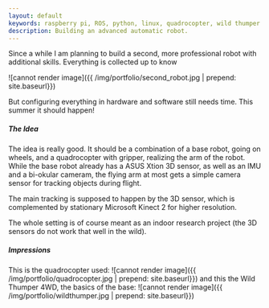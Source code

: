 ```yaml
---
layout: default
keywords: raspberry pi, ROS, python, linux, quadrocopter, wild thumper
description: Building an advanced automatic robot.
---
```


Since a while I am planning to build a second, more professional robot with
additional skills. Everything is collected up to know

![cannot render image]({{ /img/portfolio/second_robot.jpg | prepend: site.baseurl}})

But configuring everything in hardware and software still needs time.
This summer it should happen!

##### The Idea
The idea is really good. It should be a combination of a base robot, going on wheels,
and a quadrocopter with gripper, realizing the arm of the robot. While the base
robot already has a ASUS Xtion 3D sensor, as well as an IMU and a bi-okular cameram,
the flying arm at most gets a simple camera sensor for tracking objects during flight.

The main tracking is supposed to happen by the 3D sensor, which is complemented by
stationary Microsoft Kinect 2 for higher resolution.

The whole setting is of course meant as an indoor research project (the 3D sensors
do not work that well in the wild).

##### Impressions
This is the quadrocopter used:
![cannot render image]({{ /img/portfolio/quadrocopter.jpg | prepend: site.baseurl}})
and this the Wild Thumper 4WD, the basics of the base:
![cannot render image]({{ /img/portfolio/wildthumper.jpg | prepend: site.baseurl}})
